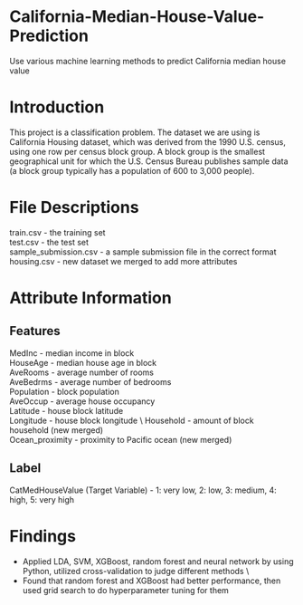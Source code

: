 # California-Median-House-Value-Prediction
Use various machine learning methods to predict California median house value

# Introduction
This project is a classification problem. The dataset we are using is California Housing dataset, which was derived from the 1990 U.S. census, using one row per census block group. A block group is the smallest geographical unit for which the U.S. Census Bureau publishes sample data (a block group typically has a population of 600 to 3,000 people).

# File Descriptions
train.csv - the training set \
test.csv - the test set \
sample_submission.csv - a sample submission file in the correct format \
housing.csv - new dataset we merged to add more attributes 

# Attribute Information

## Features
MedInc - median income in block \
HouseAge - median house age in block \
AveRooms - average number of rooms \
AveBedrms - average number of bedrooms \
Population - block population \
AveOccup - average house occupancy \
Latitude - house block latitude \
Longitude - house block longitude \ 
Household - amount of block household (new merged) \
Ocean_proximity - proximity to Pacific ocean (new merged) 

## Label
CatMedHouseValue (Target Variable) - 1: very low, 2: low, 3: medium, 4: high, 5: very high

# Findings
- Applied LDA, SVM, XGBoost, random forest and neural network by using Python, utilized cross-validation to judge different methods \
- Found that random forest and XGBoost had better performance, then used grid search to do hyperparameter tuning for them

